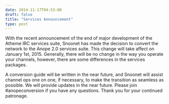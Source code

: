 ```yaml
--- 
date: 2014-11-17T04:53:00
draft: false
title: "Services Announcement"
type: post
---
```


With the recent announcement of the end of major development of the Atheme IRC services suite, Snoonet has made the decision to convert the network to the Anope 2.0 services suite. This change will take affect on January 1st, 2015. Generally, there will be no change in the way you operate your channels, however, there are some differences in the services packages.

A conversion guide will be written in the near future, and Snoonet will assist channel ops one on one, if necessary, to make the transition as seamless as possible. We will provide updates in the near future. Please join #anopeconversion if you have any questions. Thank you for your continued patronage.